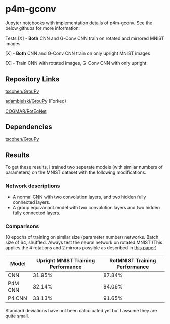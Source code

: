 
# p4m-gconv

Jupyter notebooks with implementation details of p4m-gconv. See the below githubs for more information:

Tests
[X] - **Both** CNN and G-Conv CNN train on rotated and mirrored MNIST images

[X] - **Both** CNN and G-Conv CNN train on only upright MNIST images

[X] - Train CNN with rotated images, G-Conv CNN with only upright

## Repository Links

[tscohen/GrouPy](https://github.com/tscohen/GrouPy)

[adambielski/GrouPy](https://github.com/adambielski/GrouPy) (Forked)

[COGMAR/RotEqNet](https://github.com/COGMAR/RotEqNet)

## Dependencies

[tscohen/GrouPy](https://github.com/tscohen/GrouPy)

## Results

To get these results, I trained two seperate models (with similar numbers of parameters) on the MNIST dataset with the following modifications.

### Network descriptions

* A normal CNN with two convolution layers, and two hidden fully connected layers.
* A group equivariant model with two convolution layers and two hidden fully connected layers.

### Comparisons

10 epochs of training on similar size (parameter number) networks. Batch size of 64, shuffled.
Always test the neural network on rotated MNIST (This applies the 4 rotations and 2 mirrors possible as
described in [this paper](https://arxiv.org/pdf/1602.07576.pdf))

| Model   | Upright MNIST  Training Performance | RotMNIST Training Performance |
|---------|-------------------------------------|-------------------------------|
| CNN     | 31.95%                              | 87.84%                        |
| P4M CNN | 32.14%                              | 94.06%                        |
| P4 CNN  | 33.13%                              | 91.65%                        |

Standard deviations have not been calculuated yet but I assume they are quite small.
